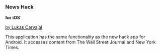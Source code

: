 ### News Hack
**for iOS**`

[by Lukas Carvajal](https://lcarvajal.github.io)

This application has the same functionality as the new hack app for Android. It accesses content from The Wall Street Journal and New York Times.
